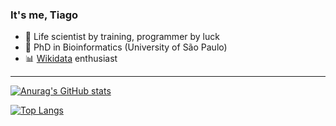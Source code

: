 ### It's me, Tiago

- :mushroom: Life scientist by training, programmer by luck
- :book: PhD in Bioinformatics (University of São Paulo)
- :bar_chart: [Wikidata](https://www.wikidata.org/wiki/Wikidata:Main_Page) enthusiast
-----------------------------------------


[![Anurag's GitHub stats](https://github-readme-stats.vercel.app/api?username=lubianat)](https://github.com/anuraghazra/github-readme-stats)

[![Top Langs](https://github-readme-stats.vercel.app/api/top-langs/?username=lubianat&layout=compact)](https://github.com/anuraghazra/github-readme-stats)

